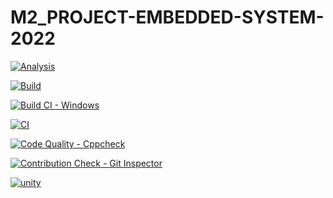 # M2_PROJECT-EMBEDDED-SYSTEM-2022

[![Analysis](https://github.com/Rajeshkumar1234/M2_PROJECT-EMBEDDED-SYSTEM-2022/actions/workflows/Analysis.yml/badge.svg)](https://github.com/Rajeshkumar1234/M2_PROJECT-EMBEDDED-SYSTEM-2022/actions/workflows/Analysis.yml)

[![Build](https://github.com/Rajeshkumar1234/M2_PROJECT-EMBEDDED-SYSTEM-2022/actions/workflows/build.yml/badge.svg)](https://github.com/Rajeshkumar1234/M2_PROJECT-EMBEDDED-SYSTEM-2022/actions/workflows/build.yml)

[![Build CI - Windows](https://github.com/Rajeshkumar1234/M2_PROJECT-EMBEDDED-SYSTEM-2022/actions/workflows/build_windows.yml/badge.svg)](https://github.com/Rajeshkumar1234/M2_PROJECT-EMBEDDED-SYSTEM-2022/actions/workflows/build_windows.yml)

[![CI](https://github.com/Rajeshkumar1234/M2_PROJECT-EMBEDDED-SYSTEM-2022/actions/workflows/main.yml/badge.svg)](https://github.com/Rajeshkumar1234/M2_PROJECT-EMBEDDED-SYSTEM-2022/actions/workflows/main.yml)

[![Code Quality - Cppcheck](https://github.com/Rajeshkumar1234/M2_PROJECT-EMBEDDED-SYSTEM-2022/actions/workflows/cppcheck.yml/badge.svg)](https://github.com/Rajeshkumar1234/M2_PROJECT-EMBEDDED-SYSTEM-2022/actions/workflows/cppcheck.yml)

[![Contribution Check - Git Inspector](https://github.com/Rajeshkumar1234/M2_PROJECT-EMBEDDED-SYSTEM-2022/actions/workflows/git_inspector.yml/badge.svg)](https://github.com/Rajeshkumar1234/M2_PROJECT-EMBEDDED-SYSTEM-2022/actions/workflows/git_inspector.yml)

[![unity](https://github.com/Rajeshkumar1234/M2_PROJECT-EMBEDDED-SYSTEM-2022/actions/workflows/unity.yml/badge.svg)](https://github.com/Rajeshkumar1234/M2_PROJECT-EMBEDDED-SYSTEM-2022/actions/workflows/unity.yml)

